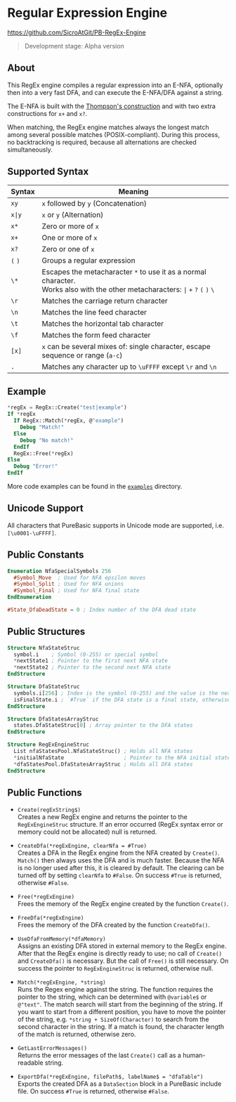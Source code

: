 # Regular Expression Engine

https://github.com/SicroAtGit/PB-RegEx-Engine

> Development stage: Alpha version

## About

This RegEx engine compiles a regular expression into an E-NFA, optionally then into a very fast DFA, and can execute the E-NFA/DFA against a string.

The E-NFA is built with the [Thompson's construction](https://en.wikipedia.org/wiki/Thompson%27s_construction) and with two extra constructions for `x+` and `x?`.

When matching, the RegEx engine matches always the longest match among several possible matches (POSIX-compliant). During this process, no backtracking is required, because all alternations are checked simultaneously.

## Supported Syntax

| Syntax  | Meaning |
| ------- | ------- |
| `xy`    | `x` followed by `y` (Concatenation) |
| `x\|y`  | `x` or `y` (Alternation) |
| `x*`    | Zero or more of `x` |
| `x+`    | One or more of `x` |
| `x?`    | Zero or one of `x` |
| `(` `)` | Groups a regular expression |
| `\*`    | Escapes the metacharacter `*` to use it as a normal character.<br>Works also with the other metacharacters: `\|` `+` `?` `(` `)` `\` |
| `\r`    | Matches the carriage return character |
| `\n`    | Matches the line feed character |
| `\t`    | Matches the horizontal tab character |
| `\f`    | Matches the form feed character |
| `[x]`   | `x` can be several mixes of: single character, escape sequence or range (`a-c`) |
| `.`     | Matches any character up to `\uFFFF` except `\r` and `\n` |

## Example

```purebasic
*regEx = RegEx::Create("test|example")
If *regEx
  If RegEx::Match(*regEx, @"example")
    Debug "Match!"
  Else
    Debug "No match!"
  EndIf
  RegEx::Free(*regEx)
Else
  Debug "Error!"
EndIf
```
More code examples can be found in the [`examples`](examples) directory.

## Unicode Support

All characters that PureBasic supports in Unicode mode are supported, i.e. `[\u0001-\uFFFF]`.

## Public Constants

```purebasic
Enumeration NfaSpecialSymbols 256
  #Symbol_Move  ; Used for NFA epsilon moves
  #Symbol_Split ; Used for NFA unions
  #Symbol_Final ; Used for NFA final state
EndEnumeration
```

```purebasic
#State_DfaDeadState = 0 ; Index number of the DFA dead state
```

## Public Structures

```purebasic
Structure NfaStateStruc
  symbol.i    ; Symbol (0-255) or special symbol
  *nextState1 ; Pointer to the first next NFA state
  *nextState2 ; Pointer to the second next NFA state
EndStructure
```

```purebasic
Structure DfaStateStruc
  symbols.i[256] ; Index is the symbol (0-255) and the value is the next DFA state
  isFinalState.i ; `#True` if the DFA state is a final state, otherwise `#False`
EndStructure
```

```purebasic
Structure DfaStatesArrayStruc
  states.DfaStateStruc[0] ; Array pointer to the DFA states
EndStructure
```

```purebasic
Structure RegExEngineStruc
  List nfaStatesPool.NfaStateStruc() ; Holds all NFA states
  *initialNfaState                   ; Pointer to the NFA initial state
  *dfaStatesPool.DfaStatesArrayStruc ; Holds all DFA states
EndStructure
```

## Public Functions

- `Create(regExString$)`<br>
Creates a new RegEx engine and returns the pointer to the `RegExEngineStruc` structure. If an error occurred (RegEx syntax error or memory could not be allocated) null is returned.

- `CreateDfa(*regExEngine, clearNfa = #True)`<br>
Creates a DFA in the RegEx engine from the NFA created by `Create()`. `Match()` then always uses the DFA and is much faster. Because the NFA is no longer used after this, it is cleared by default. The clearing can be turned off by setting `clearNfa` to `#False`. On success `#True` is returned, otherwise `#False`.

- `Free(*regExEngine)`<br>
Frees the memory of the RegEx engine created by the function `Create()`.

- `FreeDfa(*regExEngine)`<br>
Frees the memory of the DFA created by the function `CreateDfa()`.

- `UseDfaFromMemory(*dfaMemory)`<br>
Assigns an existing DFA stored in external memory to the RegEx engine. After that the RegEx engine is directly ready to use; no call of `Create()` and `CreateDfa()` is necessary. But the call of `Free()` is still necessary. On success the pointer to `RegExEngineStruc` is returned, otherwise null.

- `Match(*regExEngine, *string)`<br>
Runs the Regex engine against the string. The function requires the pointer to the string, which can be determined with `@variable$` or `@"text"`. The match search will start from the beginning of the string. If you want to start from a different position, you have to move the pointer of the string, e.g. `*string + SizeOf(Character)` to search from the second character in the string. If a match is found, the character length of the match is returned, otherwise zero.

- `GetLastErrorMessages()`<br>
Returns the error messages of the last `Create()` call as a human-readable string.

- `ExportDfa(*regExEngine, filePath$, labelName$ = "dfaTable")`<br>
Exports the created DFA as a `DataSection` block in a PureBasic include file. On success `#True` is returned, otherwise `#False`.
